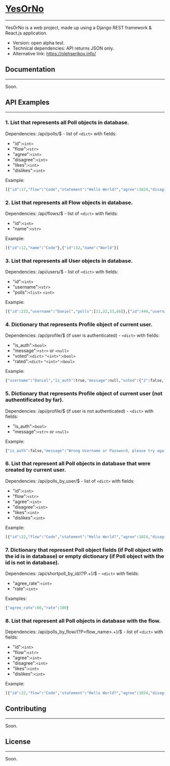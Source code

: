 # [YesOrNo](https://olehserikov.info/)
---

YesOrNo is a web project, made up using a Django REST framework &amp; React.js application.
* Version: open alpha test.
* Technical dependencies: API returns JSON only.
* Alternative link: https://olehserikov.info/

## Documentation
---
Soon.

## API Examples
---
### 1. List that represents all Poll objects in database.

Dependencies: /api/polls/$ - list of ```<dict>``` with fields:
* "id":```<int>```
* "flow":```<str>```
* "agree":```<int>```
* "disagree":```<int>```
* "likes":```<int>```
* "dislikes":```<int>```

Example:
```python
[{"id":17,"flow":"Code","statement":"Hello World?","agree":1024,"disagree":256,"likes":800,"dislikes":600},{"id":132,"flow":"World","statement":"Hello, Earth?","agree":123,"disagree":222,"likes":444,"dislikes":333}]
```

### 2. List that represents all Flow objects in database.

Dependencies: /api/flows/$ - list of ```<dict>``` with fields:
* "id":```<int>```
* "name":```<str>```

Example:
```python
[{"id":12,"name":"Code"},{"id":32,"name":"World"}]
```

### 3. List that represents all User objects in database.

Dependencies: /api/users/$ - list of ```<dict>``` with fields:
* "id":```<int>```
* "username":```<str>```
* "polls":```<list>```
    ```<int>```

Example:
```python
[{"id":232,"username":"Daniel","polls":[11,22,33,66]},{"id":444,"username":"FooBar","polls":[]}]
```

### 4. Dictionary that represents Profile object of current user.

Dependencies: /api/profile/$ (if user is authenticated) - ```<dict>``` with fields:
* "is_auth":```<bool>```
* "message":```<str>``` or ```<null>```
* "voted":```<dict>```
    ```"<int>"```:```<bool>```
* "rated":```<dict>```
    ```"<int>"```:```<bool>```

Example:
```python
{"username":"Daniel","is_auth":true,"message":null,"voted":{"2":false,"3":true,"4":true},"rated":{"4":true,"5":false,"6":false}}
```

### 5. Dictionary that represents Profile object of current user (not authentificated by far).

Dependencies: /api/profile/$ (if user is not authenticated) - ```<dict>``` with fields:
* "is_auth":```<bool>```
* "message":```<str>``` or ```<null>```

Example:
```python
{"is_auth":false,"message":"Wrong Username or Password, please try again or reset your Password"}
```

### 6. List that represent all Poll objects in database that were created by current user.

Dependencies: /api/polls_by_user/$ - list of ```<dict>``` with fields:
* "id":```<int>```
* "flow":```<str>```
* "agree":```<int>```
* "disagree":```<int>```
* "likes":```<int>```
* "dislikes":```<int>```

Example:
```python
[{"id":22,"flow":"Code","statement":"Hello World?","agree":1024,"disagree":256,"likes":800,"dislikes":600},{"id":144,"flow":"World","statement":"Hello, Earth?","agree":123,"disagree":222,"likes":444,"dislikes":333}]
```

### 7. Dictionary that represent Poll object fields (if Poll object with the id is in database) or empty dictionary (if Poll object with the id is not in database).

Dependencies: /api/shortpoll_by_id/(?P<id>.+)/$ - ```<dict>``` with fields:
* "agree_rate":```<int>```
* "rate":```<int>```

Examples:
```python
{"agree_rate":66,"rate":100}
```

### 8. List that represent all Poll objects in database with the flow.

Dependencies: /api/polls_by_flow/(?P<flow_name>.+)/$ - list of ```<dict>``` with fields:
* "id":```<int>```
* "flow":```<str>```
* "agree":```<int>```
* "disagree":```<int>```
* "likes":```<int>```
* "dislikes":```<int>```

Example:
```python
[{"id":22,"flow":"Code","statement":"Hello World?","agree":1024,"disagree":256,"likes":800,"dislikes":600},{"id":144,"flow":"Code","statement":"Hello, Earth?","agree":123,"disagree":222,"likes":444,"dislikes":333}]
```

## Contributing
---
Soon.

## License
---
Soon.
